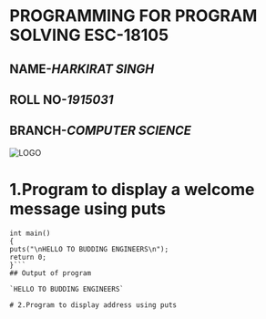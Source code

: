 
# **PROGRAMMING FOR PROGRAM SOLVING ESC-18105**
## NAME-*HARKIRAT SINGH*
## ROLL NO-*1915031*
## BRANCH-*COMPUTER SCIENCE*
![LOGO]()

# 1.Program to display a welcome message using puts  

```#include<stdio.h>     
int main()                                                                                                 
{  
puts("\nHELLO TO BUDDING ENGINEERS\n");  
return 0;  
}```     
## Output of program  

`HELLO TO BUDDING ENGINEERS`  

# 2.Program to display address using puts  

        
